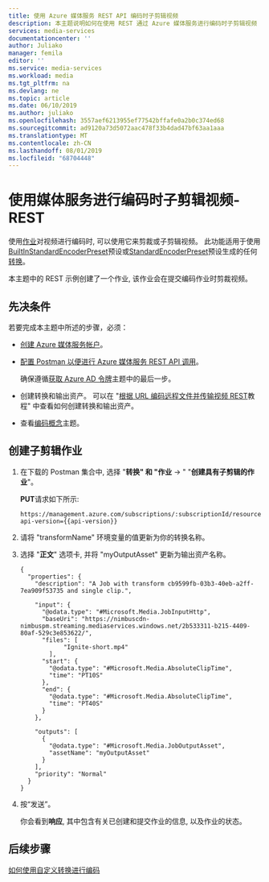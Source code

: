 ```yaml
---
title: 使用 Azure 媒体服务 REST API 编码时子剪辑视频
description: 本主题说明如何在使用 REST 通过 Azure 媒体服务进行编码时子剪辑视频
services: media-services
documentationcenter: ''
author: Juliako
manager: femila
editor: ''
ms.service: media-services
ms.workload: media
ms.tgt_pltfrm: na
ms.devlang: ne
ms.topic: article
ms.date: 06/10/2019
ms.author: juliako
ms.openlocfilehash: 3557aef6213955ef77542bffafe0a2b0c374ed68
ms.sourcegitcommit: ad9120a73d5072aac478f33b4dad47bf63aa1aaa
ms.translationtype: MT
ms.contentlocale: zh-CN
ms.lasthandoff: 08/01/2019
ms.locfileid: "68704448"
---
```

# <a name="subclip-a-video-when-encoding-with-media-services---rest"></a>使用媒体服务进行编码时子剪辑视频-REST

使用[作业](https://docs.microsoft.com/rest/api/media/jobs)对视频进行编码时, 可以使用它来剪裁或子剪辑视频。 此功能适用于使用[BuiltInStandardEncoderPreset](https://docs.microsoft.com/rest/api/media/transforms/createorupdate#builtinstandardencoderpreset)预设或[StandardEncoderPreset](https://docs.microsoft.com/rest/api/media/transforms/createorupdate#standardencoderpreset)预设生成的任何[转换](https://docs.microsoft.com/rest/api/media/transforms)。 

本主题中的 REST 示例创建了一个作业, 该作业会在提交编码作业时剪裁视频。 

## <a name="prerequisites"></a>先决条件

若要完成本主题中所述的步骤，必须：

- [创建 Azure 媒体服务帐户](create-account-cli-how-to.md)。
- [配置 Postman 以便进行 Azure 媒体服务 REST API 调用](media-rest-apis-with-postman.md)。
    
    确保遵循[获取 Azure AD 令牌](media-rest-apis-with-postman.md#get-azure-ad-token)主题中的最后一步。 
- 创建转换和输出资产。 可以在 "[根据 URL 编码远程文件并传输视频 REST](stream-files-tutorial-with-rest.md)教程" 中查看如何创建转换和输出资产。
- 查看[编码概念](encoding-concept.md)主题。

## <a name="create-a-subclipping-job"></a>创建子剪辑作业

1. 在下载的 Postman 集合中, 选择 "**转换" 和 "作业** -> " "**创建具有子剪辑的作业**"。
    
    **PUT**请求如下所示:
    
    ```
    https://management.azure.com/subscriptions/:subscriptionId/resourceGroups/:resourceGroupName/providers/Microsoft.Media/mediaServices/:accountName/transforms/:transformName/jobs/:jobName?api-version={{api-version}}
    ```
1. 请将 "transformName" 环境变量的值更新为你的转换名称。 
1. 选择 "**正文**" 选项卡, 并将 "myOutputAsset" 更新为输出资产名称。

    ```
    {
      "properties": {
        "description": "A Job with transform cb9599fb-03b3-40eb-a2ff-7ea909f53735 and single clip.",
       
        "input": {
          "@odata.type": "#Microsoft.Media.JobInputHttp",
          "baseUri": "https://nimbuscdn-nimbuspm.streaming.mediaservices.windows.net/2b533311-b215-4409-80af-529c3e853622/",
          "files": [
                "Ignite-short.mp4"
            ],
          "start": {
            "@odata.type": "#Microsoft.Media.AbsoluteClipTime",
            "time": "PT10S"
          },
          "end": {
            "@odata.type": "#Microsoft.Media.AbsoluteClipTime",
            "time": "PT40S"
          }
        },
      
        "outputs": [
          {
            "@odata.type": "#Microsoft.Media.JobOutputAsset",
            "assetName": "myOutputAsset"
          }
        ],
        "priority": "Normal"
      }
    }
    ```
1. 按“发送”。

    你会看到**响应**, 其中包含有关已创建和提交作业的信息, 以及作业的状态。 

## <a name="next-steps"></a>后续步骤

[如何使用自定义转换进行编码](custom-preset-rest-howto.md) 
